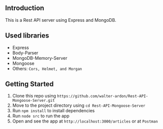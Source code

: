 ## Introduction

This is a Rest API server using Express and MongoDB.

## Used libraries
* Express
* Body-Parser
* MongoDB-Memory-Server
* Mongoose
* Others: `Cors, Helmet, and Morgan`

## Getting Started

1. Clone this repo using `https://github.com/walter-ardon/Rest-API-Mongoose-Server.git`
2. Move to the project directory using `cd Rest-API-Mongoose-Server`
3. Run `npm install` to install dependencies
4. Run `node src` to run the app
5. Open and see the app at `http://localhost:3000/articles` or at `Postman`
